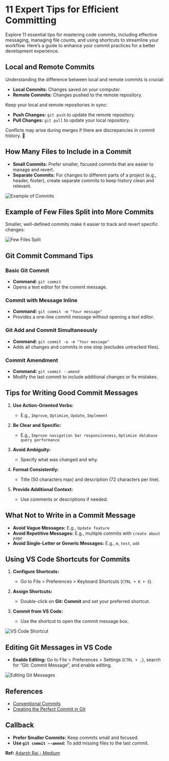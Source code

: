 # 11 Expert Tips for Efficient Committing

Explore 11 essential tips for mastering code commits, including effective messaging, managing file counts, and using shortcuts to streamline your workflow. Here’s a guide to enhance your commit practices for a better development experience.

## Local and Remote Commits

Understanding the difference between local and remote commits is crucial:

- **Local Commits:** Changes saved on your computer.
- **Remote Commits:** Changes pushed to the remote repository.

Keep your local and remote repositories in sync:

- **Push Changes:** `git push` to update the remote repository.
- **Pull Changes:** `git pull` to update your local repository.

Conflicts may arise during merges if there are discrepancies in commit history. 🔄

## How Many Files to Include in a Commit

- **Small Commits:** Prefer smaller, focused commits that are easier to manage and revert.
- **Separate Commits:** For changes to different parts of a project (e.g., header, footer), create separate commits to keep history clean and relevant.

![Example of Commits](https://miro.medium.com/v2/resize:fit:1024/0*QeOf-NDdQl2zhQq4)

## Example of Few Files Split into More Commits

Smaller, well-defined commits make it easier to track and revert specific changes:

![Few Files Split](https://miro.medium.com/v2/resize:fit:1000/1*BJ-n4Xt5xnm75vEw9MP63Q.png)

## Git Commit Command Tips

### Basic Git Commit

- **Command:** `git commit`
- Opens a text editor for the commit message.

### Commit with Message Inline

- **Command:** `git commit -m "Your message"`
- Provides a one-line commit message without opening a text editor.

### Git Add and Commit Simultaneously

- **Command:** `git commit -a -m "Your message"`
- Adds all changes and commits in one step (excludes untracked files).

### Commit Amendment

- **Command:** `git commit --amend`
- Modify the last commit to include additional changes or fix mistakes.

## Tips for Writing Good Commit Messages

1. **Use Action-Oriented Verbs:**
   - E.g., `Improve`, `Optimize`, `Update`, `Implement`

2. **Be Clear and Specific:**
   - E.g., `Improve navigation bar responsiveness`, `Optimize database query performance`

3. **Avoid Ambiguity:**
   - Specify what was changed and why.

4. **Format Consistently:**
   - Title (50 characters max) and description (72 characters per line).

5. **Provide Additional Context:**
   - Use comments or descriptions if needed.

## What Not to Write in a Commit Message

- **Avoid Vague Messages:** E.g., `Update feature`
- **Avoid Repetitive Messages:** E.g., multiple commits with `create about page`
- **Avoid Single-Letter or Generic Messages:** E.g., `m`, `test`, `add`

## Using VS Code Shortcuts for Commits

1. **Configure Shortcuts:**
   - Go to File > Preferences > Keyboard Shortcuts (`CTRL + K + S`).

2. **Assign Shortcuts:**
   - Double-click on **Git: Commit** and set your preferred shortcut.

3. **Commit from VS Code:**
   - Use the shortcut to open the commit message box.

![VS Code Shortcut](https://miro.medium.com/v2/resize:fit:700/0*t8ujfmLuZ3z4okgt.png)

## Editing Git Messages in VS Code

- **Enable Editing:** Go to File > Preferences > Settings (`CTRL + ,`), search for “Git: Commit Message”, and enable editing.

![Editing Git Messages](https://miro.medium.com/v2/resize:fit:700/0*pSahoMejP1AqFAkM.png)

## References

- [Conventional Commits](https://www.conventionalcommits.org/)
- [Creating the Perfect Commit in Git](https://css-tricks.com/creating-the-perfect-commit-in-git/)

## Callback

- **Prefer Smaller Commits:** Keep commits small and focused.
- **Use `git commit --amend`:** To add missing files to the last commit.

**Ref:** [Adarsh Rai - Medium](https://medium.com/@adarshrai3011/unveiling-11-expert-tips-for-efficient-committing-messaging-shortcuts-and-file-counts-41a85e9e1789)
